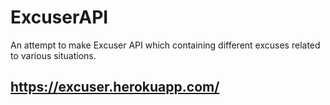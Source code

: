 # ExcuserAPI
An attempt to make Excuser API which containing different excuses related to various situations.

## https://excuser.herokuapp.com/
